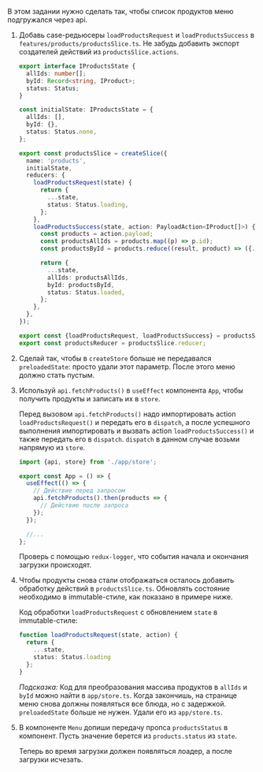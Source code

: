 В этом задании нужно сделать так, чтобы список продуктов меню подгружался через api.

1. Добавь case-редьюсеры `loadProductsRequest` и `loadProductsSuccess` в `features/products/productsSlice.ts`.
Не забудь добавить экспорт создателей действий из `productsSlice.actions`.

    ```typescript
    export interface IProductsState {
      allIds: number[];
      byId: Record<string, IProduct>;
      status: Status;
    }

    const initialState: IProductsState = {
      allIds: [],
      byId: {},
      status: Status.none,
    };

    export const productsSlice = createSlice({
      name: 'products',
      initialState,
      reducers: {
        loadProductsRequest(state) {
          return {
            ...state,
            status: Status.loading,
          };
        },
        loadProductsSuccess(state, action: PayloadAction<IProduct[]>) {
          const products = action.payload;
          const productsAllIds = products.map((p) => p.id);
          const productsById = products.reduce((result, product) => ({...result, [product.id]: product}), {});

          return {
            ...state,
            allIds: productsAllIds,
            byId: productsById,
            status: Status.loaded,
          };
        },
      },
    });

    export const {loadProductsRequest, loadProductsSuccess} = productsSlice.actions;
    export const productsReducer = productsSlice.reducer;
    ```

2. Сделай так, чтобы в `createStore` больше не передавался `preloadedState`: просто удали этот параметр.
После этого меню должно стать пустым.

3. Используй `api.fetchProducts()` в `useEffect` компонента `App`, чтобы получить продукты и записать их в `store`.

    Перед вызовом `api.fetchProducts()` надо импортировать action `loadProductsRequest()` и передать его в `dispatch`,
    а после успешного выполнения импортировать и вызвать action `loadProductsSuccess()` и также передать его в `dispatch`.
    `dispatch` в данном случае возьми напрямую из `store`.

    ```typescript
    import {api, store} from './app/store';

    export const App = () => {
      useEffect(() => {
        // Действие перед запросом
        api.fetchProducts().then(products => {
          // Действие после запроса
        });
      });

      //...
    };
    ```

    Проверь с помощью `redux-logger`, что события начала и окончания загрузки происходят.

4. Чтобы продукты снова стали отображаться осталось добавить обработку действий в `productsSlice.ts`.
Обновлять состояние необходимо в immutable-стиле, как показано в примере ниже.

    Код обработки `loadProductsRequest` с обновлением `state` в immutable-стиле:
    ```typescript
    function loadProductsRequest(state, action) {
      return {
        ...state,
        status: Status.loading
      };
    }
    ```

    *Подсказка:* Код для преобразования массива продуктов в `allIds` и `byId` можно найти в `app/store.ts`.
    Когда закончишь, на странице меню снова должны появляться все блюда, но с задержкой.
    `preloadedState` больше не нужен. Удали его из `app/store.ts`.

5. В компоненте `Menu` допиши передачу пропса `productsStatus` в компонент.
Пусть значение берется из `products.status` из `state`.

    Теперь во время загрузки должен появляться лоадер, а после загрузки исчезать.
